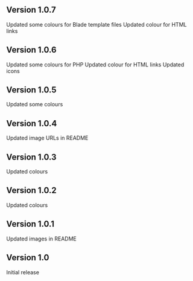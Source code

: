 ## Version 1.0.7

Updated some colours for Blade template files
Updated colour for HTML links

## Version 1.0.6

Updated some colours for PHP
Updated colour for HTML links
Updated icons

## Version 1.0.5

Updated some colours

## Version 1.0.4

Updated image URLs in README

## Version 1.0.3

Updated colours

## Version 1.0.2

Updated colours

## Version 1.0.1

Updated images in README

## Version 1.0

Initial release

